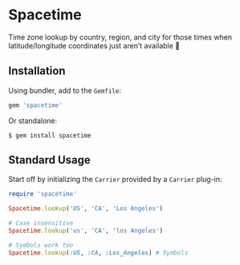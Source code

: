 # Spacetime

Time zone lookup by country, region, and city for those times when latitude/longitude coordinates just aren’t available 🚀

## Installation

Using bundler, add to the `Gemfile`:

```ruby
gem 'spacetime'
```

Or standalone:

```
$ gem install spacetime
```

## Standard Usage

Start off by initializing the `Carrier` provided by a `Carrier` plug-in:

```ruby
require 'spacetime'

Spacetime.lookup('US', 'CA', 'Los Angeles')

# Case insensitive
Spacetime.lookup('us', 'CA', 'los Angeles')

# Symbols work too
Spacetime.lookup(:US, :CA, :Los_Angeles) # Symbols
```
